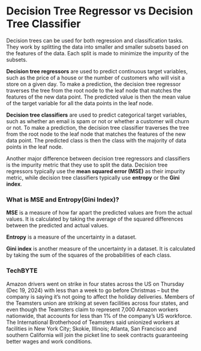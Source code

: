 # Decision Tree Regressor vs Decision Tree Classifier

Decision trees can be used for both regression and classification tasks. They work by splitting the data into smaller and smaller subsets based on the features of the data. Each split is made to minimize the impurity of the subsets.

**Decision tree regressors** are used to predict continuous target variables, such as the price of a house or the number of customers who will visit a store on a given day. To make a prediction, the decision tree regressor traverses the tree from the root node to the leaf node that matches the features of the new data point. The predicted value is then the mean value of the target variable for all the data points in the leaf node.

**Decision tree classifiers** are used to predict categorical target variables, such as whether an email is spam or not or whether a customer will churn or not. To make a prediction, the decision tree classifier traverses the tree from the root node to the leaf node that matches the features of the new data point. The predicted class is then the class with the majority of data points in the leaf node.

Another major difference between decision tree regressors and classifiers is the impurity metric that they use to split the data. Decision tree regressors typically use the **mean squared error (MSE)** as their impurity metric, while decision tree classifiers typically use **entropy** or the **Gini index**.

### What is MSE and Entropy(Gini Index)?
**MSE** is a measure of how far apart the predicted values are from the actual values. It is calculated by taking the average of the squared differences between the predicted and actual values.

**Entropy** is a measure of the uncertainty in a dataset. 

**Gini index** is another measure of the uncertainty in a dataset. It is calculated by taking the sum of the squares of the probabilities of each class.

### TechBYTE
Amazon drivers went on strike in four states across the US on Thursday (Dec 19, 2024) with less than a week to go before Christmas – but the company is saying it’s not going to affect the holiday deliveries. Members of the Teamsters union are striking at seven facilities across four states, and even though the Teamsters claim to represent 7,000 Amazon workers nationwide, that accounts for less than 1% of the company’s US workforce. The International Brotherhood of Teamsters said unionized workers at facilities in New York City; Skokie, Illinois; Atlanta, San Francisco and southern California will join the picket line to seek contracts guaranteeing better wages and work conditions.




